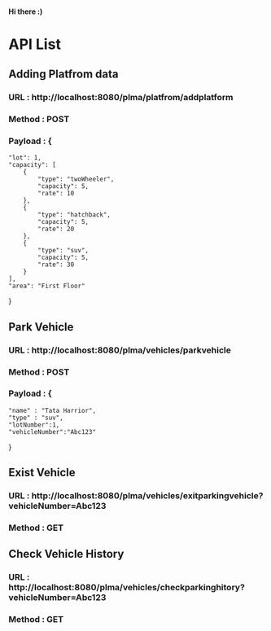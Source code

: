 #### Hi there :)


# API List

## Adding Platfrom data
  ### URL : http://localhost:8080/plma/platfrom/addplatform
  ### Method : POST
  ### Payload : {
    "lot": 1,
    "capacity": [
        {
            "type": "twoWheeler",
            "capacity": 5,
            "rate": 10
        },
        {
            "type": "hatchback",
            "capacity": 5,
            "rate": 20
        },
        {
            "type": "suv",
            "capacity": 5,
            "rate": 30
        }
    ],
    "area": "First Floor"
}

## Park Vehicle
  ### URL :  http://localhost:8080/plma/vehicles/parkvehicle

  ### Method : POST
  ### Payload : { 
    "name" : "Tata Harrior",
    "type" : "suv",
    "lotNumber":1,
    "vehicleNumber":"Abc123"
}

## Exist Vehicle

  ### URL :  http://localhost:8080/plma/vehicles/exitparkingvehicle?vehicleNumber=Abc123
  ### Method : GET

## Check Vehicle History
  ### URL : http://localhost:8080/plma/vehicles/checkparkinghitory?vehicleNumber=Abc123
  ### Method : GET

